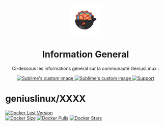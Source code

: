 <p align="center">
  <img width="100" src="https://github.com/GeniusLinux/readme-template/blob/main/geniuslinux_logo.png"/>
</p>

<h1 align="center">Information General</h1>

<p align="center">Ci-dessous les informations général sur la communauté GeniusLinux :</p>

<p align="center">
  <a href="https://google.fr">
    <img src="https://img.shields.io/badge/Web%20Site-geniuslinux.io-94398d?style=for-the-badge" alt="Sublime's custom image"/>
  </a>
  <a href="https://discord.com">
    <img src="https://img.shields.io/badge/Discord-geniuslinux-94398d?style=for-the-badge&logo=discord" alt="Sublime's custom image"/>
  </a>
  <a href="https://opencollective.com/">
    <img src="https://img.shields.io/opencollective/all/geniuslinux?label=SUPPORT&logo=SUPPORT&style=for-the-badge" alt="Support"/>
  </a>
</p>

# geniuslinux/XXXX
[![Docker Last Version](https://img.shields.io/docker/v/geniuslinux/XXXX?color=green&label=VERSION&logo=VERSION&logoColor=green&sort=semver&style=for-the-badge)](https://img.shields.io/docker/v/geniuslinux/XXXX?color=green&label=VERSION&logo=VERSION&logoColor=green&sort=semver&style=for-the-badge "Docker Last Version")
</br>
[![Docker Size](https://img.shields.io/docker/image-size/geniuslinux/XXXX?color=blue&label=DOCKER%20SIZE&logo=DOCKER%20SIZE&logoColor=blue&style=for-the-badge)](https://img.shields.io/docker/image-size/geniuslinux/XXXX?color=blue&label=DOCKER%20SIZE&logo=IMAGE%20SIZE&logoColor=blue&style=for-the-badge "Docker Size")
[![Docker Pulls](https://img.shields.io/docker/pulls/geniuslinux/XXXX?label=DOCKER%20PULLS&logo=DOCKER%20PULLS&style=for-the-badge)](https://img.shields.io/docker/pulls/geniuslinux/XXXX?label=DOCKER%20PULLS&logo=DOCKER%20PULLS&style=for-the-badge "Docker Pulls")
[![Docker Stars](https://img.shields.io/docker/stars/geniuslinux/XXXX?label=DOCKER%20STARS&logo=DOCKER%20STARS&style=for-the-badge)](https://img.shields.io/docker/stars/geniuslinux/XXXX?label=DOCKER%20STARS&logo=DOCKER%20STARS&style=for-the-badge "Docker Stars")

